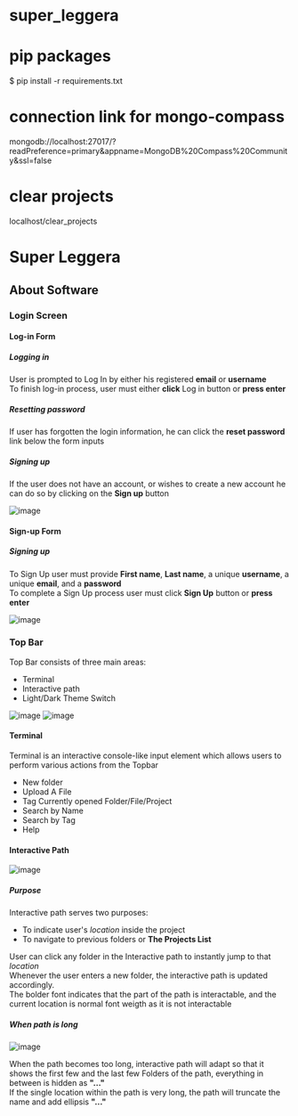 # super_leggera
# pip packages
$ pip install -r requirements.txt
# connection link for mongo-compass
mongodb://localhost:27017/?readPreference=primary&appname=MongoDB%20Compass%20Community&ssl=false
# clear projects
localhost/clear_projects

# Super Leggera

## About Software

### Login Screen

#### Log-in Form

##### Logging in
User is prompted to Log In by either his registered **email** or **username**  
To finish log-in process, user must either **click** Log in button or **press enter**

##### Resetting password
If user has forgotten the login information, he can click the **reset password** link below the form inputs  

##### Signing up
If the user does not have an account, or wishes to create a new account he can do so by clicking on the **Sign up** button

![image](https://user-images.githubusercontent.com/10575726/120456793-3b293880-c396-11eb-80f1-f89dbfb32857.png)

#### Sign-up Form

##### Signing up
To Sign Up user must provide **First name**, **Last name**, a unique **username**, a unique **email**, and a **password**  
To complete a Sign Up process user must click **Sign Up** button or **press enter**  

![image](https://user-images.githubusercontent.com/10575726/120462420-37e47b80-c39b-11eb-8731-508809773c9a.png)



### Top Bar
Top Bar consists of three main areas:
* Terminal
* Interactive path
* Light/Dark Theme Switch

![image](https://user-images.githubusercontent.com/10575726/120463417-2fd90b80-c39c-11eb-89d4-9cf92666fef3.png)
![image](https://user-images.githubusercontent.com/10575726/120463547-4da67080-c39c-11eb-94bb-734416873177.png)

#### Terminal
Terminal is an interactive console-like input element which allows users to perform various actions from the Topbar  
* New folder
* Upload A File
* Tag Currently opened Folder/File/Project
* Search by Name
* Search by Tag
* Help

#### Interactive Path
![image](https://user-images.githubusercontent.com/10575726/120464634-6ebb9100-c39d-11eb-83c8-d5e8a9319967.png)

##### Purpose
Interactive path serves two purposes:
* To indicate user's *location* inside the project
* To navigate to previous folders or **The Projects List**  

User can click any folder in the Interactive path to instantly jump to that *location*  
Whenever the user enters a new folder, the interactive path is updated accordingly.  
The bolder font indicates that the part of the path is interactable, and the current location is normal font weigth as it is not interactable

##### When path is long
![image](https://user-images.githubusercontent.com/10575726/120464828-a4f91080-c39d-11eb-9b00-54a32aada6b7.png)

When the path becomes too long, interactive path will adapt so that it shows the first few and the last few Folders of the path, everything in between is hidden as **"..."**  
If the single location within the path is very long, the path will truncate the name and add ellipsis **"..."**  

